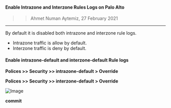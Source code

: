 #### Enable Intrazone and Interzone Rules Logs on Palo Alto

>> Ahmet Numan Aytemiz, 27 February 2021

---

By default it is disabled both intrazone and interzone rule logs.  
 
 - Intrazone traffic is allow by default.
 - Interzone traffic is deny  by default.

#### Enable intrazone-default and interzone-default Rule logs

**Polices >> Security >> intrazone-default > Override** 

**Polices >> Security >> interzone-default > Override** 

![Image](/img/enable_logs.PNG)

**commit**



